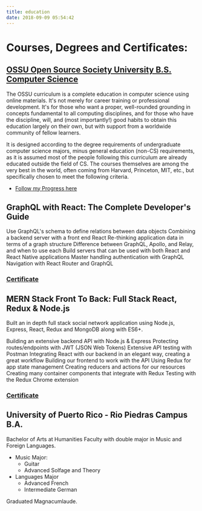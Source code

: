 ```yaml
---
title: education
date: 2018-09-09 05:54:42
---
```


# Courses, Degrees and Certificates:

## [OSSU Open Source Society University B.S. Computer Science](https://github.com/dasmedium/computer-science)

The OSSU curriculum is a complete education in computer science using online materials. It's not merely for career training or professional development. It's for those who want a proper, well-rounded grounding in concepts fundamental to all computing disciplines, and for those who have the discipline, will, and (most importantly!) good habits to obtain this education largely on their own, but with support from a worldwide community of fellow learners.

It is designed according to the degree requirements of undergraduate computer science majors, minus general education (non-CS) requirements, as it is assumed most of the people following this curriculum are already educated outside the field of CS. The courses themselves are among the very best in the world, often coming from Harvard, Princeton, MIT, etc., but specifically chosen to meet the following criteria.

- [Follow my Progress here](http://bit.ly/Ossutrack)

## GraphQL with React: The Complete Developer's Guide

Use GraphQL's schema to define relations between data objects
Combining a backend server with a front end React
Re-thinking application data in terms of a graph structure
Difference between GraphQL, Apollo, and Relay, and when to use each
Build servers that can be used with both React and React Native applications
Master handling authentication with GraphQL
Navigation with React Router and GraphQL

### [Certificate](http://bit.ly/graqhqlcert)

## MERN Stack Front To Back: Full Stack React, Redux & Node.js

Built an in depth full stack social network application using Node.js, Express, React, Redux and MongoDB along with ES6+.

Building an extensive backend API with Node.js & Express
Protecting routes/endpoints with JWT (JSON Web Tokens)
Extensive API testing with Postman
Integrating React with our backend in an elegant way, creating a great workflow
Building our frontend to work with the API
Using Redux for app state management
Creating reducers and actions for our resources
Creating many container components that integrate with Redux
Testing with the Redux Chrome extension

### [Certificate](http://bit.ly/merncert)

## University of Puerto Rico - Rio Piedras Campus B.A.

Bachelor of Arts at Humanities Faculty with double major in Music and Foreign Languages.

- Music Major:
  - Guitar
  - Advanced Solfage and Theory
- Languages Major
  - Advanced French
  - Intermediate German

Graduated Magnacumlaude.
